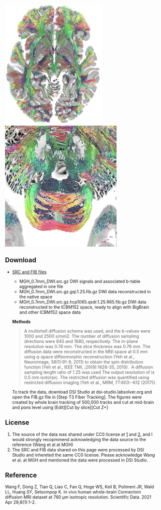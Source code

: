 ![mgh_760](/images/MGH760.png)![mgh_760](/images/MGH760_2.png)

## Download

- [SRC and FIB files](https://pitt-my.sharepoint.com/:f:/g/personal/yehfc_pitt_edu/Eh-4FuH31g1Fg1VPDDc1aqABOj-tD6XmdOisauQb0tA-3A?e=ghQiZq)

  - MGH_0.7mm_DWI.src.gz
    DWI signals and associated b-table aggregated in one file
  - MGH_0.7mm_DWI.src.gz.gqi.1.25.fib.gz
    DWI data reconstructed in the native space
  - MGH_0.7mm_DWI.src.gz.hcp1065.qsdr.1.25.R65.fib.gz
    DWI data reconstructed to the ICBM152 space, ready to align with BigBrain and other ICBM152 space data

  **Methods**
  > A multishell diffusion scheme was used, and the b-values were 1000 and 2500 s/mm2. The number of diffusion sampling directions were 840 and 1680, respectively. The in-plane resolution was 0.76 mm. The slice thickness was 0.76 mm. The diffusion data were reconstructed in the MNI space at 0.5 mm using q-space diffeomorphic reconstruction (Yeh et al., Neuroimage, 58(1):91-9, 2011) to obtain the spin distribution function (Yeh et al., IEEE TMI, ;29(9):1626-35, 2010).  A diffusion sampling length ratio of 1.25 was used The output resolution of is 0.5 mm isotorpic. The restricted diffusion was quantified using restricted diffusion imaging (Yeh et al., MRM, 77:603--612 (2017)).

  To track the data, download DSI Studio at dsi-studio.labsolver.org and open the FIB.gz file in [Step T3 Fiber Tracking]. The figures were created by whole brain tracking of 500,000 tracks and cut at mid-brain and pons level using [Edit][Cut by slice][Cut Z+]

## License

1. The source of the data was shared under CC0 license at [1](https://doi.org/10.5061/dryad.nzs7h44q2) and [2](https://doi.org/10.5061/dryad.rjdfn2z8g), and I would strongly recopmmend acknowledging the data source to the reference (Wang et al at MGH)
2. The SRC and FIB data shared on this page were processed by DSI Studio and inhereted the same CC0 license. Please acknowledge Wang et al. at MGH and mentioned the data were processed in DSI Studio.

## Reference

Wang F, Dong Z, Tian Q, Liao C, Fan Q, Hoge WS, Keil B, Polimeni JR, Wald LL, Huang SY, Setsompop K. In vivo human whole-brain Connectom diffusion MRI dataset at 760 µm isotropic resolution. Scientific Data. 2021 Apr 29;8(1):1-2.
